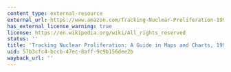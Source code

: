 ```yaml
---
content_type: external-resource
external_url: https://www.amazon.com/Tracking-Nuclear-Proliferation-1998-Charts/dp/0870031139
has_external_license_warning: true
license: https://en.wikipedia.org/wiki/All_rights_reserved
status: ''
title: 'Tracking Nuclear Proliferation: A Guide in Maps and Charts, 1998.'
uid: 57b3cfc4-bccb-47ec-8aff-9c9b156dee2b
wayback_url: ''
---
```

